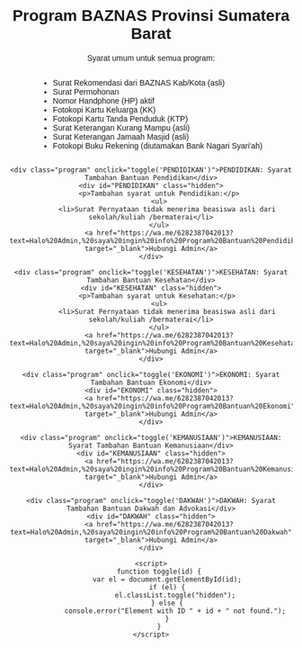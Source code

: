 <!DOCTYPE html>
<html lang="id">
<head>
    <meta charset="UTF-8">
    <meta name="viewport" content="width=device-width, initial-scale=1.0">
    <title>Program BAZNAS Provinsi Sumatera Barat</title>
    <style>
        body { font-family: Arial, sans-serif; text-align: center; }
        .program { margin: 10px; padding: 10px; border: 1px solid #ccc; cursor: pointer; }
        .hidden { display: none; }
    </style>
</head>
<body>
    <h1>Program BAZNAS Provinsi Sumatera Barat</h1>
    <p>Syarat umum untuk semua program:</p>
    <ul style="text-align: left; display: inline-block;">
        <li>Surat Rekomendasi dari BAZNAS Kab/Kota (asli)</li>
        <li>Surat Permohonan</li>
        <li>Nomor Handphone (HP) aktif</li>
        <li>Fotokopi Kartu Keluarga (KK)</li>
        <li>Fotokopi Kartu Tanda Penduduk (KTP)</li>
        <li>Surat Keterangan Kurang Mampu (asli)</li>
        <li>Surat Keterangan Jamaah Masjid (asli)</li>
        <li>Fotokopi Buku Rekening (diutamakan Bank Nagari Syari'ah)</li>
    </ul>
    
    <div class="program" onclick="toggle('PENDIDIKAN')">PENDIDIKAN: Syarat Tambahan Bantuan Pendidikan</div>
    <div id="PENDIDIKAN" class="hidden">
        <p>Tambahan syarat untuk Pendidikan:</p>
        <ul>
            <li>Surat Pernyataan tidak menerima beasiswa asli dari sekolah/kuliah /bermaterai</li>
        </ul>
        <a href="https://wa.me/6282387042013?text=Halo%20Admin,%20saya%20ingin%20info%20Program%20Bantuan%20Pendidikan" target="_blank">Hubungi Admin</a>
    </div>
    
    <div class="program" onclick="toggle('KESEHATAN')">KESEHATAN: Syarat Tambahan Bantuan Kesehatan</div>
    <div id="KESEHATAN" class="hidden">
       <p>Tambahan syarat untuk Kesehatan:</p>
        <ul>
            <li>Surat Pernyataan tidak menerima beasiswa asli dari sekolah/kuliah /bermaterai</li>
        </ul>
        <a href="https://wa.me/6282387042013?text=Halo%20Admin,%20saya%20ingin%20info%20Program%20Bantuan%20Kesehatan" target="_blank">Hubungi Admin</a>
    </div>
    
    <div class="program" onclick="toggle('EKONOMI')">EKONOMI: Syarat Tambahan Bantuan Ekonomi</div>
    <div id="EKONOMI" class="hidden">
        <a href="https://wa.me/6282387042013?text=Halo%20Admin,%20saya%20ingin%20info%20Program%20Bantuan%20Ekonomi" target="_blank">Hubungi Admin</a>
    </div>
    
    <div class="program" onclick="toggle('KEMANUSIAAN')">KEMANUSIAAN: Syarat Tambahan Bantuan Kemanusiaan</div>
    <div id="KEMANUSIAAN" class="hidden">
        <a href="https://wa.me/6282387042013?text=Halo%20Admin,%20saya%20ingin%20info%20Program%20Bantuan%20Kemanusiaan" target="_blank">Hubungi Admin</a>
    </div>
    
    <div class="program" onclick="toggle('DAKWAH')">DAKWAH: Syarat Tambahan Bantuan Dakwah dan Advokasi</div>
    <div id="DAKWAH" class="hidden">
        <a href="https://wa.me/6282387042013?text=Halo%20Admin,%20saya%20ingin%20info%20Program%20Bantuan%20Dakwah" target="_blank">Hubungi Admin</a>
    </div>
    
    <script>
        function toggle(id) {
            var el = document.getElementById(id);
            if (el) {
                el.classList.toggle("hidden");
            } else {
                console.error("Element with ID " + id + " not found.");
            }
        }
    </script>
</body>
</html>
